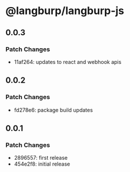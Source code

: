 # @langburp/langburp-js

## 0.0.3

### Patch Changes

- 11af264: updates to react and webhook apis

## 0.0.2

### Patch Changes

- fd278e6: package build updates

## 0.0.1

### Patch Changes

- 2896557: first release
- 454e2f8: initial release
